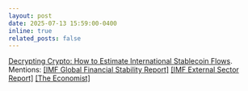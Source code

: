 ```yaml
---
layout: post
date: 2025-07-13 15:59:00-0400
inline: true
related_posts: false
---
```


[Decrypting Crypto: How to Estimate International Stablecoin Flows](https://www.imf.org/en/Publications/WP/Issues/2025/07/11/Decrypting-Crypto-How-to-Estimate-International-Stablecoin-Flows-568260).  
Mentions: [[IMF Global Financial Stability Report]](https://www.imf.org/en/Publications/GFSR/Issues/2025/10/14/global-financial-stability-report-october-2025) [[IMF External Sector Report]](https://www.imf.org/en/Publications/ESR/Issues/2025/07/22/external-sector-report-2025) [[The Economist]](https://www.economist.com/finance-and-economics/2025/09/02/china-turns-crypto-curious)
